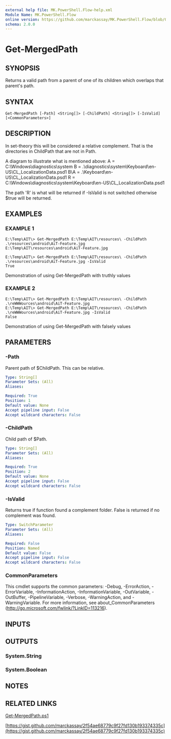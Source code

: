 ```yaml
---
external help file: MK.PowerShell.Flow-help.xml
Module Name: MK.PowerShell.Flow
online version: https://github.com/marckassay/MK.PowerShell.Flow/blob/0.0.1/docs/Get-MergedPath.md
schema: 2.0.0
---
```


# Get-MergedPath

## SYNOPSIS
Returns a valid path from a parent of one of its children which overlaps that parent's path.

## SYNTAX

```
Get-MergedPath [-Path] <String[]> [-ChildPath] <String[]> [-IsValid] [<CommonParameters>]
```

## DESCRIPTION
In set-theory this will be considered a relative complement. 
That is the directories
in ChildPath that are not in Path.

A diagram to illustrate what is mentioned above:
    A =        C:\Windows\diagnostics\system
    B =                 .\diagnostics\system\Keyboard\en-US\CL_LocalizationData.psd1
    B\A =                                  .\Keyboard\en-US\CL_LocalizationData.psd1
    R =        C:\Windows\diagnostics\system\Keyboard\en-US\CL_LocalizationData.psd1

The path 'R' is what will be returned if -IsValid is not switched otherwise $true 
will be returned.

## EXAMPLES

### EXAMPLE 1
```
E:\Temp\AIT\> Get-MergedPath E:\Temp\AIT\resources\ -ChildPath .\resources\android\AiT-Feature.jpg
E:\Temp\AIT\resources\android\AiT-Feature.jpg

E:\Temp\AIT\> Get-MergedPath E:\Temp\AIT\resources\ -ChildPath .\resources\android\AiT-Feature.jpg -IsValid
True
```

Demonstration of using Get-MergedPath with truthly values

### EXAMPLE 2
```
E:\Temp\AIT\> Get-MergedPath E:\Temp\AIT\resources\ -ChildPath .\reWWWources\android\AiT-Feature.jpg
E:\Temp\AIT\> Get-MergedPath E:\Temp\AIT\resources\ -ChildPath .\reWWWources\android\AiT-Feature.jpg -IsValid
False
```

Demonstration of using Get-MergedPath with falsely values

## PARAMETERS

### -Path
Parent path of $ChildPath. 
This can be relative.

```yaml
Type: String[]
Parameter Sets: (All)
Aliases:

Required: True
Position: 1
Default value: None
Accept pipeline input: False
Accept wildcard characters: False
```

### -ChildPath
Child path of $Path.

```yaml
Type: String[]
Parameter Sets: (All)
Aliases:

Required: True
Position: 2
Default value: None
Accept pipeline input: False
Accept wildcard characters: False
```

### -IsValid
Returns true if function found a complement folder. 
False is returned if no complement was
found.

```yaml
Type: SwitchParameter
Parameter Sets: (All)
Aliases:

Required: False
Position: Named
Default value: False
Accept pipeline input: False
Accept wildcard characters: False
```

### CommonParameters
This cmdlet supports the common parameters: -Debug, -ErrorAction, -ErrorVariable, -InformationAction, -InformationVariable, -OutVariable, -OutBuffer, -PipelineVariable, -Verbose, -WarningAction, and -WarningVariable. For more information, see about_CommonParameters (http://go.microsoft.com/fwlink/?LinkID=113216).

## INPUTS

## OUTPUTS

### System.String

### System.Boolean

## NOTES

## RELATED LINKS

[Get-MergedPath.ps1](https://github.com/marckassay/MK.PowerShell.Flow/blob/0.0.1/src/utility/Get-MergedPath.ps1)

[https://gist.github.com/marckassay/2f54ae68779c9f27fd130b193374335c](https://gist.github.com/marckassay/2f54ae68779c9f27fd130b193374335c)
